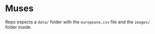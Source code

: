 # Muses

Repo expects a `data/` folder with the `europeana.csv` file and the `images/` folder inside.
